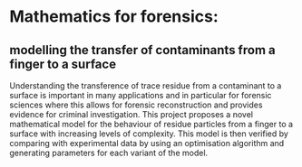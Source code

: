 # Mathematics for forensics:
## modelling the transfer of contaminants from a finger to a surface
Understanding the transference of trace residue from a contaminant to a surface is important in many applications and in particular for forensic sciences where this allows for forensic reconstruction and provides evidence for criminal investigation. This project proposes a novel mathematical model for the behaviour of residue particles from a finger to a surface with increasing levels of complexity. This model is then verified by comparing with experimental data by using an optimisation algorithm and generating parameters for each variant of the model. 
